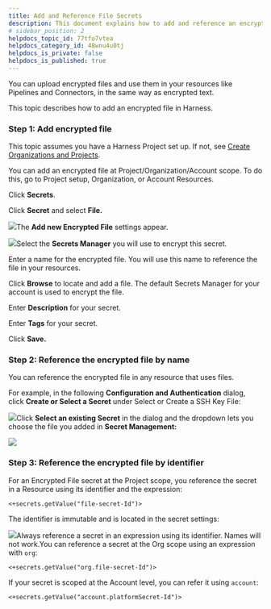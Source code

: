 ```yaml
---
title: Add and Reference File Secrets
description: This document explains how to add and reference an encrypted file secret.
# sidebar_position: 2
helpdocs_topic_id: 77tfo7vtea
helpdocs_category_id: 48wnu4u0tj
helpdocs_is_private: false
helpdocs_is_published: true
---
```


You can upload encrypted files and use them in your resources like Pipelines and Connectors, in the same way as encrypted text.

This topic describes how to add an encrypted file in Harness.

### Step 1: Add encrypted file

This topic assumes you have a Harness Project set up. If not, see [Create Organizations and Projects](../1_Organizations-and-Projects/2-create-an-organization.md).

You can add an encrypted file at Project/Organization/Account scope. To do this, go to Project setup, Organization, or Account Resources.

Click **Secrets**.

Click **Secret** and select **File.**

![](https://files.helpdocs.io/i5nl071jo5/articles/77tfo7vtea/1627457236985/screenshot-2021-07-28-at-10-58-14-am.png)The **Add new Encrypted File** settings appear.

![](https://files.helpdocs.io/i5nl071jo5/articles/77tfo7vtea/1618923388589/screenshot-2021-04-20-at-6-16-06-pm.png)Select the **Secrets Manager** you will use to encrypt this secret.

Enter a name for the encrypted file. You will use this name to reference the file in your resources.

Click **Browse** to locate and add a file. The default Secrets Manager for your account is used to encrypt the file.

Enter **Description** for your secret.

Enter **Tags** for your secret.

Click **Save.**

### Step 2: Reference the encrypted file by name

You can reference the encrypted file in any resource that uses files.

For example, in the following **Configuration and Authentication** dialog, click **Create or Select a Secret** under Select or Create a SSH Key File:

![](https://files.helpdocs.io/i5nl071jo5/articles/77tfo7vtea/1618993234186/screenshot-2021-04-21-at-12-39-25-pm.png)Click **Select an existing Secret** in the dialog and the dropdown lets you choose the file you added in **Secret Management:**

![](https://files.helpdocs.io/i5nl071jo5/articles/77tfo7vtea/1618993605326/screenshot-2021-04-21-at-1-53-22-pm.png)

### Step 3: Reference the encrypted file by identifier

For an Encrypted File secret at the Project scope, you reference the secret in a Resource using its identifier and the expression: 


```
<+secrets.getValue("file-secret-Id")>
```
The identifier is immutable and is located in the secret settings:

![](https://files.helpdocs.io/i5nl071jo5/articles/77tfo7vtea/1646177317235/clean-shot-2022-03-01-at-15-27-04.png)Always reference a secret in an expression using its identifier. Names will not work.You can reference a secret at the Org scope using an expression with `org`:


```
<+secrets.getValue("org.file-secret-Id")>
```
If your secret is scoped at the Account level, you can refer it using `account`:


```
<+secrets.getValue("account.platformSecret-Id")>
```
